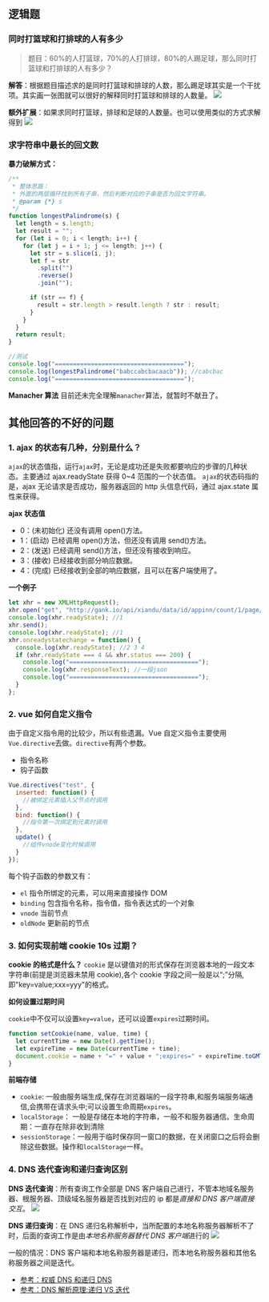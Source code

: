 ## 逻辑题

### 同时打篮球和打排球的人有多少

> 题目：60%的人打篮球，70%的人打排球，80%的人踢足球，那么同时打篮球和打排球的人有多少？

**解答**：根据题目描述求的是同时打篮球和排球的人数，那么踢足球其实是一个干扰项。其实画一张图就可以很好的解释同时打篮球和排球的人数量。
![](/images/interview/a.png)

**额外扩展**：如果求同时打篮球，排球和足球的人数量。也可以使用类似的方式求解得到
![](/images/interview/b.png)

### 求字符串中最长的回文数

**暴力破解方式：**

```js
/**
 * 整体思路：
 * 外面的两层循环找到所有子串，然后判断对应的子串是否为回文字符串。
 * @param {*} s
 */
function longestPalindrome(s) {
  let length = s.length;
  let result = "";
  for (let i = 0; i < length; i++) {
    for (let j = i + 1; j <= length; j++) {
      let str = s.slice(i, j);
      let f = str
        .split("")
        .reverse()
        .join("");

      if (str == f) {
        result = str.length > result.length ? str : result;
      }
    }
  }
  return result;
}

//测试
console.log("====================================");
console.log(longestPalindrome("babccabcbacaacb")); //cabcbac
console.log("====================================");
```

**Manacher 算法**
目前还未完全理解`manacher`算法，就暂时不献丑了。

## 其他回答的不好的问题

### 1. ajax 的状态有几种，分别是什么？

`ajax`的状态值指，运行`ajax`时，无论是成功还是失败都要响应的步骤的几种状态。主要通过 ajax.readyState 获得 0~4 范围的一个状态值。
`ajax`的状态码指的是，ajax 无论请求是否成功，服务器返回的 http 头信息代码，通过 ajax.state 属性来获得。

**ajax 状态值**

- 0：(未初始化) 还没有调用 open()方法。
- 1：(启动) 已经调用 open()方法，但还没有调用 send()方法。
- 2：(发送) 已经调用 send()方法，但还没有接收到响应。
- 3：(接收) 已经接收到部分响应数据。
- 4：(完成) 已经接收到全部的响应数据，且可以在客户端使用了。

**一个例子**

```js
let xhr = new XMLHttpRequest();
xhr.open("get", "http://gank.io/api/xiandu/data/id/appinn/count/1/page/1", true);
console.log(xhr.readyState); //1
xhr.send();
console.log(xhr.readyState); //1
xhr.onreadystatechange = function() {
  console.log(xhr.readyState); //2 3 4
  if (xhr.readyState === 4 && xhr.status === 200) {
    console.log("====================================");
    console.log(xhr.responseText); //一段json
    console.log("====================================");
  }
};
```

### 2. vue 如何自定义指令

由于自定义指令用的比较少，所以有些遗漏。Vue 自定义指令主要使用`Vue.directive`去做。`directive`有两个参数。

- 指令名称
- 钩子函数

```js
Vue.directives("test", {
  inserted: function() {
    //被绑定元素插入父节点时调用
  },
  bind: function() {
    //指令第一次绑定到元素时调用
  },
  update() {
    //组件vnode变化时候调用
  }
});
```

每个钩子函数的参数又有：

- `el` 指令所绑定的元素，可以用来直接操作 DOM
- `binding` 包含指令名称，指令值，指令表达式的一个对象
- `vnode` 当前节点
- `oldNode` 更新前的节点

### 3. 如何实现前端 cookie 10s 过期？

**cookie 的格式是什么？**
`cookie` 是以键值对的形式保存在浏览器本地的一段文本字符串(前提是浏览器未禁用 cookie),各个 cookie 字段之间一般是以“;”分隔,即"key=value;xxx=yyy"的格式。

**如何设置过期时间**

`cookie`中不仅可以设置`key=value`，还可以设置`expires`过期时间。

```js
function setCookie(name, value, time) {
  let currentTime = new Date().getTime();
  let expireTime = new Date(currentTime + time);
  document.cookie = name + "=" + value + ";expires=" + expireTime.toGMTString();
}
```

**前端存储**

- `cookie`: 一般由服务端生成,保存在浏览器端的一段字符串,和服务端服务端通信,会携带在请求头中;可以设置生命周期`expires`。
- `localStorage`： 一般是存储在本地的字符串，一般不和服务器通信。生命周期：一直存在除非收到清除
- `sessionStorage`：一般用于临时保存同一窗口的数据，在关闭窗口之后将会删除这些数据。操作和`localStorage`一样。

### 4. DNS 迭代查询和递归查询区别

**DNS 迭代查询**：所有查询工作全部是 DNS 客户端自己进行，不管本地域名服务器、根服务器、顶级域名服务器是否找到对应的 ip 都是*直接和 DNS 客户端直接交互*。
![](https://upload-images.jianshu.io/upload_images/1446087-c15f2ecb770d0ff0.png?imageMogr2/auto-orient/strip|imageView2/2/w/802/format/webp)

**DNS 递归查询**：在 DNS 递归名称解析中，当所配置的本地名称服务器解析不了时，后面的查询工作是由*本地名称服务器替代 DNS 客户端*进行的
![](https://upload-images.jianshu.io/upload_images/1446087-729b159e25523fe9.png?imageMogr2/auto-orient/strip|imageView2/2/w/799/format/webp)

一般的情况：DNS 客户端和本地名称服务器是递归，而本地名称服务器和其他名称服务器之间是迭代。

- [参考：权威 DNS 和递归 DNS](https://www.alibabacloud.com/help/zh/doc-detail/60303.htm)
- [参考：DNS 解析原理:递归 VS 迭代](https://www.jianshu.com/p/6b502d0f2ede)
